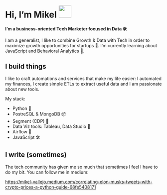 #  Hi, I’m Mikel <img src="https://media.tenor.com/images/30169e4a670daf12443df7d2dd140176/tenor.gif" width="40px">

**I’m a business-oriented Tech Marketer focused in Data 🛠**

I am a generalist, I like to combine Growth & Data with Tech in order to maximize growth opportunities for startups 🚀.
I’m currently learning about JavaScript and Behavioral Analytics 🧠.

## I build things

I like to craft automations and services that make my life easier: I automated my finances, I create simple ETLs to extract useful data and I am passionate about new tools.

My stack:
* Python 🐍 
* PostreSQL & MongoDB 📦
* Segment (CDP) 🧠
* Data Viz tools: Tableau, Data Studio 👀
* Airflow 🚀
* JavaScript 🛠

## I write (sometimes)

The tech community has given me so much that sometimes I feel I have to do my bit. You can follow me in medium:

https://mikel-vallejo.medium.com/correlating-elon-musks-tweets-with-crypto-prices-a-python-guide-68fe5408171

<!---
mikelvallejo/mikelvallejo is a ✨ special ✨ repository because its `README.md` (this file) appears on your GitHub profile.
You can click the Preview link to take a look at your changes.
--->
